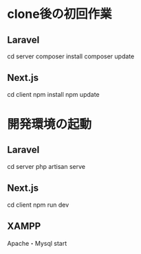 # clone後の初回作業

## Laravel
cd server
composer install
composer update

## Next.js
cd client
npm install
npm update

# 開発環境の起動

## Laravel
cd server
php artisan serve

## Next.js
cd client
npm run dev

## XAMPP
Apache・Mysql start
